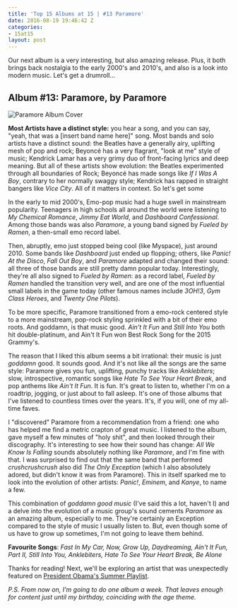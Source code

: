 ```yaml
---
title: 'Top 15 Albums at 15 | #13 Paramore'
date: 2016-08-19 19:46:42 Z
categories:
- 15at15
layout: post
---
```


Our next album is a very interesting, but also amazing release. Plus, it both brings back nostalgia to the early 2000's and 2010's, and also is a look into modern music. Let's get a  drumroll...

## Album #13: Paramore, by Paramore

![Paramore Album Cover]({{site.baseurl}}/img/albums/paramore.jpg)

**Most Artists have a distinct style:** you hear a song, and you can say, "yeah, that was a [insert band name here]" song. Most bands and solo artists have a distinct sound: the Beatles have a generally airy, uplifting mesh of pop and rock; Beyoncé has a very flagrant, "look at me" style of music; Kendrick Lamar has a very grimy duo of front-facing lyrics and deep meaning. But all of these artists show evolution: the Beatles experimented through all boundaries of Rock; Beyoncé has made songs like *If I Was A Boy*, contrary to her normally swaggy style; Kendrick has rapped in straight bangers like *Vice City*. All of it matters in context. So let's get some

In the early to mid 2000's, Emo-pop music had a huge swell in mainstream popularity. Teenagers in high schools all around the world were listening to *My Chemical Romance*, *Jimmy Eat World*, and *Dashboard Confessional*. Among those bands was also *Paramore*, a young band signed by *Fueled by Ramen*, a then-small emo record label.

Then, abruptly, emo just stopped being cool (like Myspace), just around 2010. Some bands like *Dashboard* just ended up flopping; others, like *Panic! At the Disco*, *Fall Out Boy*, and *Paramore* adapted and changed their sound: all three of those bands are still pretty damn popular today. Interestingly, they're all also signed to *Fueled by Ramen*: as a record label, *Fueled by Ramen* handled the transition very well, and are one of the most influential small labels in the game today (other famous names include *3OH!3*, *Gym Class Heroes*, and *Twenty One Pilots*).

To be more specific, Paramore transitioned from a emo-rock centered style to a more mainstream, pop-rock styling sprinkled with a bit of their emo roots. And goddamn, is that music good. *Ain't It Fun* and *Still Into You* both hit double-platinum, and Ain't It Fun won Best Rock Song for the 2015 Grammy's.

The reason that I liked this album seems a bit irrational: their music is just *goddamn* good. It sounds good. And it's not like all the songs are the same style: Paramore gives you fun, uplifting, punchy tracks like *Anklebiters*; slow, introspective, romantic songs like *Hate To See Your Heart Break*, and pop anthems like *Ain't It Fun*. It is fun. It's great to listen to, whether I'm on a roadtrip, jogging, or just about to fall asleep. It's one of those albums that I've listened to countless times over the years. It's, if you will, one of my all-time faves.

I "discovered" Paramore from a recommendation from a friend: one who has helped me find a metric crapton of great music. I listened to the album, gave myself a few minutes of "holy shit", and then looked through their discography. It's interesting to see how their sound has change: *All We Know Is Falling* sounds absolutely nothing like *Paramore*, and I'm fine with that. I was surprised to find out that the same band that performed *crushcrushcrush* also did *The Only Exception* (which I also absolutely adored, but didn't know it was from Paramore). This in itself sparked me to look into the evolution of other artists: *Panic!*, *Eminem*, and *Kanye*, to name a few.

This combination of *goddamn good music* (I've said this a lot, haven't I) and a delve into the evolution of a music group's sound cements *Paramore* as an amazing album, especially to me. They're certainly an Exception compared to the style of music I usually listen to. But, even though some of us have to grow up sometimes, I'm not going to leave them behind.


**Favourite Songs**: *Fast In My Car, Now, Grow Up, Daydreaming, Ain't It Fun, Part II, Still Into You, Anklebiters, Hate To See Your Heart Break, Be Alone*

Thanks for reading! Next, we'll be exploring an artist that was unexpectedly featured on [President Obama's Summer Playlist](https://twitter.com/POTUS/status/763744742072913920).

*P.S. From now on, I'm going to do one album a week. That leaves enough for content just until my birthday, coinciding with the age theme.*
